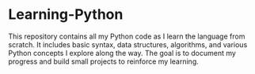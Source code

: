 # Learning-Python
This repository contains all my Python code as I learn the language from scratch. It includes basic syntax, data structures, algorithms, and various Python concepts I explore along the way. The goal is to document my progress and build small projects to reinforce my learning.
